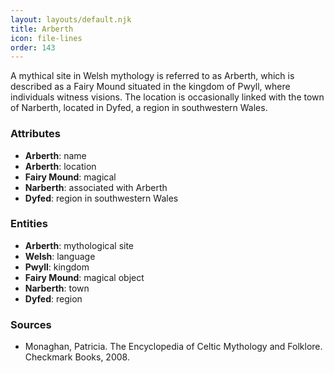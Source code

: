 ```yaml
---
layout: layouts/default.njk
title: Arberth
icon: file-lines
order: 143
---
```

A mythical site in Welsh mythology is referred to as Arberth, which is described as a Fairy Mound situated in the kingdom of Pwyll, where individuals witness visions. The location is occasionally linked with the town of Narberth, located in Dyfed, a region in southwestern Wales.

### Attributes

- **Arberth**: name
- **Arberth**: location
- **Fairy Mound**: magical
- **Narberth**: associated with Arberth
- **Dyfed**: region in southwestern Wales

### Entities

- **Arberth**: mythological site
- **Welsh**: language
- **Pwyll**: kingdom
- **Fairy Mound**: magical object
- **Narberth**: town
- **Dyfed**: region

### Sources

- Monaghan, Patricia. The Encyclopedia of Celtic Mythology and Folklore. Checkmark Books, 2008.

